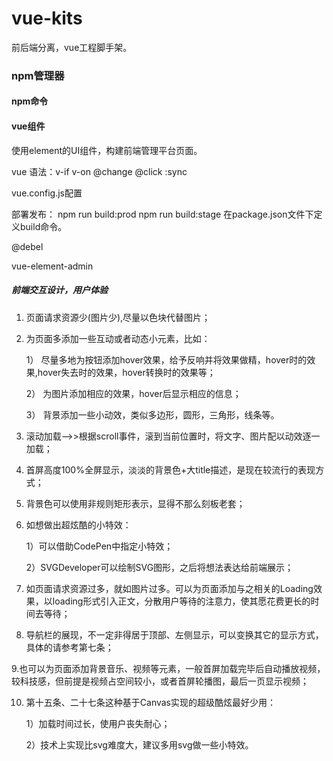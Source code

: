 # vue-kits
前后端分离，vue工程脚手架。

### npm管理器

#### npm命令

#### vue组件

使用element的UI组件，构建前端管理平台页面。

vue 语法：v-if v-on @change @click :sync

vue.config.js配置

部署发布：
npm run build:prod
npm run build:stage
在package.json文件下定义build命令。

@debel

vue-element-admin

##### 前端交互设计，用户体验

1.    页面请求资源少(图片少),尽量以色块代替图片；

2.    为页面多添加一些互动或者动态小元素，比如：

      1） 尽量多地为按钮添加hover效果，给予反响并将效果做精，hover时的效果,hover失去时的效果，hover转换时的效果等；

      2） 为图片添加相应的效果，hover后显示相应的信息；

      3） 背景添加一些小动效，类似多边形，圆形，三角形，线条等。

3.  滚动加载——>>根据scroll事件，滚到当前位置时，将文字、图片配以动效逐一加载；

4.  首屏高度100%全屏显示，淡淡的背景色+大title描述，是现在较流行的表现方式；

5.  背景色可以使用非规则矩形表示，显得不那么刻板老套；

6.  如想做出超炫酷的小特效：

      1）可以借助CodePen中指定小特效；

      2）SVGDeveloper可以绘制SVG图形，之后将想法表达给前端展示；

7.  如页面请求资源过多，就如图片过多。可以为页面添加与之相关的Loading效果，以loading形式引入正文，分散用户等待的注意力，使其愿花费更长的时间去等待；

8.  导航栏的展现，不一定非得居于顶部、左侧显示，可以变换其它的显示方式，具体的请参考第七条；

9.也可以为页面添加背景音乐、视频等元素，一般首屏加载完毕后自动播放视频，较科技感，但前提是视频占空间较小，或者首屏轮播图，最后一页显示视频；

10.  第十五条、二十七条这种基于Canvas实现的超级酷炫最好少用：

      1）加载时间过长，使用户丧失耐心；

      2）技术上实现比svg难度大，建议多用svg做一些小特效。
